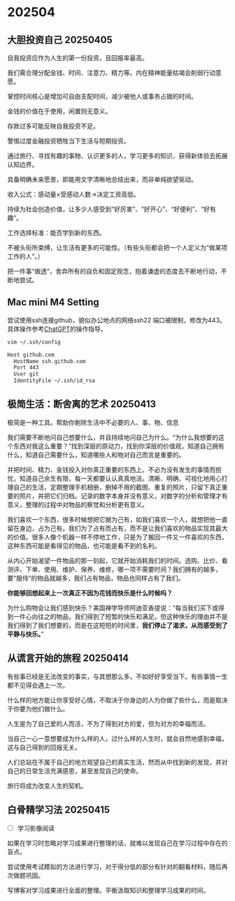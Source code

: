 # 202504

## 大胆投资自己 20250405

自我投资应作为人生的第一份投资，且回报率最高。

我们需合理分配金钱、时间、注意力、精力等。内在精神能量枯竭会削弱行动意愿。

掌控时间核心是增加可自由支配时间，减少被他人或事务占据的时间。

金钱的价值在于使用，闲置则无意义。

存款过多可能反映自我投资不足。

警惕过度金融投资牺牲当下生活与短期投资。

通过旅行、寻找有趣的事物、认识更多的人，学习更多的知识，获得新体验去拓展认知边界。

具备明确未来愿景，即能用文字清晰地总结出来，而非单纯欲望驱动。

收入公式：感动量×受感动人数→决定工资高低。

持续为社会创造价值，让多少人感受到“好厉害”、“好开心”、“好便利”、“好有趣”。

工作选择标准：能否学到新的东西。

不被头衔所束缚，让生活有更多的可能性。（有些头衔都会把一个人定义为“做某项工作的人”。）

把一件事“做透”，舍弃所有的自负和固定观念，抱着谦虚的态度去不断地行动，不断地尝试。



## Mac mini M4 Setting

尝试使用ssh连接github，貌似办公地点的网络ssh22 端口被限制，修改为443。具体操作参考[ChatGPT](https://chatgpt.com/share/67f3860b-fe94-8002-9445-b2febd88dfef)的操作指导。

```bash
vim ~/.ssh/config

Host github.com
  HostName ssh.github.com
  Port 443
  User git
  IdentityFile ~/.ssh/id_rsa
```



## 极简生活：断舍离的艺术 20250413

极简是一种工具。帮助你剔除生活中不必要的人、事、物、信息

我们需要不断地问自己想要什么，并且持续地问自己为什么。“为什么我想要的这个东西对我这么重要？”找到深层的原动力，找到你深层的价值观，知道自己拥有什么，知道自己需要什么，知道哪些人和物对自己而言是重要的。

并把时间、精力、金钱投入对你真正重要的东西上。不必为没有发生的事情而担忧，知道自己余生有限，每一天都要认认真真地活。清晰、明确、可视化地用心打理自己的生活，定期整理手机相册，删掉不用的截图、重复的照片，只留下真正重要的照片，并把它们归档。记录的数字本身并没有意义，对数字的分析和管理才有意义，整理的过程中对物品的察觉和分析更有意义。

我们喜欢一个东西，很多时候想把它据为己有，如我们喜欢一个人，就想把他一直留在身边，占为己有。我们为了占有而占有，而不是让我们喜欢的物品实现其最大的价值。很多人像个机器一样不停地工作，只是为了搬回一件又一件喜欢的东西，这种东西可能是看得见的物品，也可能是看不到的名利。

从内心开始渴望一件物品的那一刻起，它就开始消耗我们的时间。选购、比价、看测评、下单、使用、维护、保养、维修，哪一项不需要时间？我们拥有的越多，要“服侍”的物品就越多，我们占有物品，物品也同样占有了我们。

**你能够回想起来上一次真正不因为花钱而快乐是什么时候吗？**

为什么购物会让我们感到快乐？美国禅学导师阿迪亚香提说：“每当我们买下或得到一件心向往之的物品，我们得到了短暂的快乐和满足。但这种快乐的理由并不是我们得到了我们想要的，而是在这短短的时间里，**我们停止了渴求，从而感受到了平静与快乐。**”

## 从谎言开始的旅程 20250414

有些事已经是无法改变的事实，与其想那么多，不如好好享受当下。有些事情一生都不见得会遇上一次。

什么样的地方能让你享受好心情，不取决于你身边的人为你做了些什么，而是取决于你要为他们做什么。

人生是为了自己爱的人而活，不为了得到对方的爱，但为对方的幸福而活。

当自己一心一意想要成为什么样的人，过什么样的人生时，就会自然地感到幸福，这与自己得到的回报无关。

人们总站在不属于自己的地方观望自己的真实生活，然而从中找到新的发现，并对自己的日常生活充满感恩，甚至发现自己的使命。

旅行将成为改变人生的契机。

## 白骨精学习法 20250415

- [ ] 学习影像阅读

如果在学习时忽略对学习成果进行整理的话，就难以发现自己在学习过程中存在的盲点。

尝试使用考试模拟的方法进行学习，对于得分低的部分有针对的翻看材料，随后再次做题巩固。

写博客对学习成果进行全面的整理。平衡汲取知识和整理学习成果的时间。
